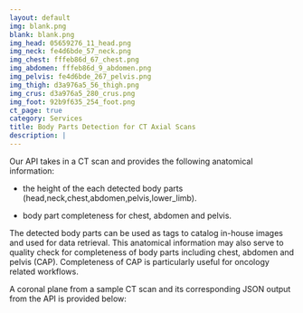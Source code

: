 ```yaml
---
layout: default
img: blank.png
blank: blank.png
img_head: 05659276_11_head.png
img_neck: fe4d6bde_57_neck.png
img_chest: fffeb86d_67_chest.png
img_abdomen: fffeb86d_9_abdomen.png
img_pelvis: fe4d6bde_267_pelvis.png
img_thigh: d3a976a5_56_thigh.png
img_crus: d3a976a5_280_crus.png
img_foot: 92b9f635_254_foot.png
ct_page: true
category: Services
title: Body Parts Detection for CT Axial Scans
description: |
---
```


  Our API takes in a CT scan and provides the following anatomical information:

  + the height of the each detected body parts (head,neck,chest,abdomen,pelvis,lower_limb).

  + body part completeness for chest, abdomen and pelvis.

  The detected body parts can be used as tags to catalog in-house images and used for data retrieval. This anatomical information may also serve to quality check for completeness of body parts including chest, abdomen and pelvis (CAP).  Completeness of CAP is particularly useful for oncology related workflows.
  
  A coronal plane from a sample CT scan and its corresponding JSON output from the API is provided below:

